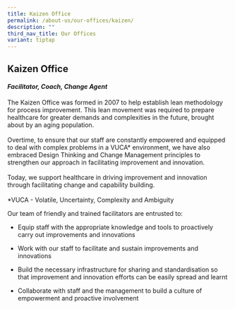 ```yaml
---
title: Kaizen Office
permalink: /about-us/our-offices/kaizen/
description: ""
third_nav_title: Our Offices
variant: tiptap
---
```

<h2>Kaizen Office</h2>
<h4><em>Facilitator, Coach, Change Agent</em></h4>
<p>The Kaizen Office was formed in 2007 to help establish lean methodology
for process improvement. This lean movement was required to prepare healthcare
for greater demands and complexities in the future, brought about by an
aging population.
<br>
<br>Overtime, to ensure that our staff are constantly empowered and equipped
to deal with complex problems in a VUCA* environment, we have also embraced
Design Thinking and Change Management principles to strengthen our approach
in facilitating improvement and innovation.
<br>
<br>Today, we support healthcare in driving improvement and innovation through
facilitating change and capability building.
<br>
<br>*VUCA - Volatile, Uncertainty, Complexity and Ambiguity</p>
<p>Our team of friendly and trained facilitators are entrusted to:</p>
<ul data-tight="true" class="tight">
<li>
<p>Equip staff with the appropriate knowledge and tools to proactively carry
out improvements and innovations</p>
</li>
<li>
<p>Work with our staff to facilitate and sustain improvements and innovations</p>
</li>
<li>
<p>Build the necessary infrastructure for sharing and standardisation so
that improvement and innovation efforts can be easily spread and learnt</p>
</li>
<li>
<p>Collaborate with staff and the management to build a culture of empowerment
and proactive involvement</p>
</li>
</ul>
<p></p>